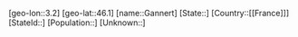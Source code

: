 ﻿---
location: [46.1,3.2]
type: City
tags:
- geo/City


SpocWebEntityId: 30358
isDeleted: false
confidential: public

---
[geo-lon::3.2]
[geo-lat::46.1]
[name::Gannert]
[State::]
[Country::[[France]]]
[StateId::]
[Population::]
[Unknown::]


